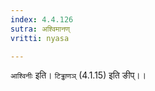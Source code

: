 ```yaml
---
index: 4.4.126
sutra: अश्विमानण्
vritti: nyasa

---
```

`आश्विनीः` इति। `टिड्ढाणञ्` (4.1.15) इति ङीप्।।